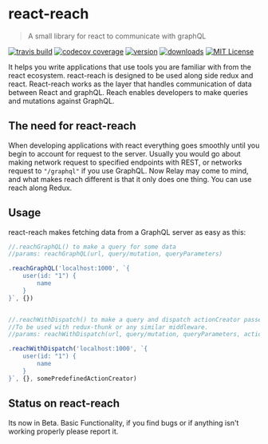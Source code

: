 # react-reach
> A small library for react to communicate with graphQL

[![travis build](https://img.shields.io/travis/kennetpostigo/react-reach.svg?style=flat-square)](https://travis-ci.org/kennetpostigo/react-reach)
[![codecov coverage](https://img.shields.io/codecov/c/github/kennetpostigo/react-reach.svg?style=flat-square)](https://codecov.io/github/kennetpostigo/react-reach)
[![version](https://img.shields.io/npm/v/react-reach.svg?style=flat-square)](http://npm.im/react-reach)
[![downloads](https://img.shields.io/npm/dm/react-reach.svg?style=flat-square)](http://npm-stat.com/charts.html?package=react-reach&from=2015-08-01)
[![MIT License](https://img.shields.io/npm/l/react-reach.svg?style=flat-square)](http://opensource.org/licenses/MIT)

It helps you write applications that use tools you are familiar with from the
react ecosystem. react-reach is designed to be used along side redux and react.
React-reach works as the layer that handles communication of data between React
and graphQL. Reach enables developers to make queries and mutations against GraphQL.

## The need for react-reach
When developing applications with react everything goes smoothly until you begin
to account for request to the server. Usually you would go about making network
request to specified endpoints with REST, or networks request to `"/graphql"`
if you use GraphQL. Now Relay may come to mind, and what makes reach different
is that it only does one thing. You can use reach along Redux.
## Usage
react-reach makes fetching data from a GraphQL server as easy as this:
```js
//.reachGraphQL() to make a query for some data
//params: reachGraphQL(url, query/mutation, queryParameters)

.reachGraphQL('localhost:1000', `{
    user(id: "1") {
        name
    }
}`, {})


//.reachWithDispatch() to make a query and dispatch actionCreator passed in
//To be used with redux-thunk or any similar middleware.
//params: reachWithDispatch(url, query/mutation, queryParameters, actionCreator)

.reachWithDispatch('localhost:1000', `{
    user(id: "1") {
        name
    }
}`, {}, somePredefinedActionCreator)


```

## Status on react-reach
Its now in Beta. Basic Functionality, if you find bugs or if anything isn't working
properly please report it.
